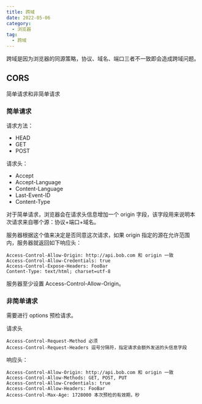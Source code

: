 ```yaml
---
title: 跨域
date: 2022-05-06
category:
  - 浏览器
tag:
  - 跨域
---
```


跨域是因为浏览器的同源策略，协议、域名、端口三者不一致即会造成跨域问题。

## CORS

简单请求和非简单请求

### 简单请求

请求方法：

- HEAD
- GET
- POST

请求头：

- Accept
- Accept-Language
- Content-Language
- Last-Event-ID
- Content-Type

对于简单请求，浏览器会在请求头信息增加一个 origin 字段，该字段用来说明本次请求来自哪个源：协议+端口+域名。

服务器根据这个值来决定是否同意这次请求，如果 origin 指定的源在允许范围内，服务器就返回如下响应头：

```
Access-Control-Allow-Origin: http://api.bob.com 和 origin 一致
Access-Control-Allow-Credentials: true
Access-Control-Expose-Headers: FooBar
Content-Type: text/html; charset=utf-8
```

服务器至少设置 Access-Control-Allow-Origin。

### 非简单请求

需要进行 options 预检请求。

请求头

```
Access-Control-Request-Method 必须
Access-Control-Request-Headers 逗号分隔符，指定请求会额外发送的头信息字段
```

响应头：

```
Access-Control-Allow-Origin: http://api.bob.com 和 origin 一致
Access-Control-Allow-Methods: GET, POST, PUT
Access-Control-Allow-Credentials: true
Access-Control-Allow-Headers: FooBar
Access-Control-Max-Age: 1728000 本次预检的有效期，秒
```
